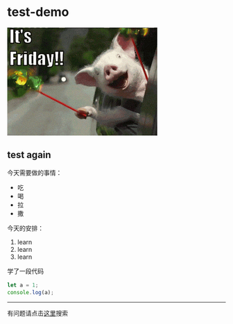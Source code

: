 # test-demo
![开心](giphy.gif)
## test again
今天需要做的事情：
* 吃
* 喝
* 拉
* 撒

今天的安排：
1. learn
2. learn
3. learn

学了一段代码
```javascript
let a = 1;
console.log(a);
```
<hr>

有问题请点击[这里](https://www.google.com)搜索
